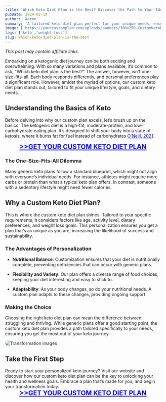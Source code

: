 ```yaml
---
title: 'Which Keto Diet Plan is the Best? Discover the Path to Your Ideal Keto Journey'
pubDate: 2024-02-19
author: 'Aaron'
summary: 'A tailored keto diet plan perfect for your unique needs, ensuring success and sustainable health benefits.'
image: ['https://yourcustomplan.com/uploads/banners/300x250-CustomKetoDiet.png']
tags: ['keto','weight-loss']
slug: which-keto-diet-plan-is-the-best
---
```

*This post may contain affiliate links.*

Embarking on a ketogenic diet journey can be both exciting and overwhelming. With so many variations and plans available, it’s common to ask, "Which keto diet plan is the best?" The answer, however, isn't one-size-fits-all. Each body responds differently, and personal preferences play a significant role. However, amidst the myriad of options, our custom keto diet plan stands out, tailored to fit your unique lifestyle, goals, and dietary needs.

## Understanding the Basics of Keto
Before delving into why our custom plan excels, let’s brush up on the basics. The ketogenic diet is a high-fat, moderate-protein, and low-carbohydrate eating plan. It’s designed to shift your body into a state of ketosis, where it burns fat for fuel instead of carbohydrates <a href="https://www.nutritiontoday.com/ketosis" style="color:blue;">O'Neill, 2021</a>.

<a href="https://bit.ly/49y1Qzn" class="wiggle" style=" text-decoration:underline; font-weight: 700; font-size: 21px; display: flex; justify-content: center; color:blue;">>>GET YOUR CUSTOM KETO DIET PLAN</a>

### The One-Size-Fits-All Dilemma
Many generic keto plans follow a standard blueprint, which might not align with everyone’s individual needs. For instance, athletes might require more carbs or protein than what a typical keto plan offers. In contrast, someone with a sedentary lifestyle might need fewer calories.

## Why a Custom Keto Diet Plan?
This is where the custom keto diet plan shines. Tailored to your specific requirements, it considers factors like age, activity level, dietary preferences, and weight loss goals. This personalization ensures you get a plan that’s as unique as you are, increasing the likelihood of success and sustainability.

### The Advantages of Personalization
- **Nutritional Balance**: Customization ensures that your diet is nutritionally complete, preventing deficiencies that can occur with generic plans.

- **Flexibility and Variety**: Our plan offers a diverse range of food choices, keeping your diet interesting and easy to stick to.

- **Adaptability**: As your body changes, so do your nutritional needs. A custom plan adapts to these changes, providing ongoing support.


### Making the Choice
Choosing the right keto diet plan can mean the difference between struggling and thriving. While generic plans offer a good starting point, the custom keto diet plan provides a path tailored specifically to your needs, ensuring you get the most out of your keto journey.

<img src="https://yourcustomplan.com/read_resources/img/diet-img-2.png" alt="Transformation images" style="max-width: 100%; height: auto; display: block; margin-left: auto; margin-right: auto; border-radius: 8px">

## Take the First Step
Ready to start your personalized keto journey? Visit our website and discover how our custom keto diet plan can be the key to unlocking your health and wellness goals. Embrace a plan that’s made for you, and begin your transformation today. <a href="https://bit.ly/49y1Qzn" class="wiggle" style=" color:blue; text-decoration:underline; font-weight: 700; font-size: 21px; display: flex; justify-content: center;">>>GET YOUR CUSTOM KETO DIET PLAN</a>